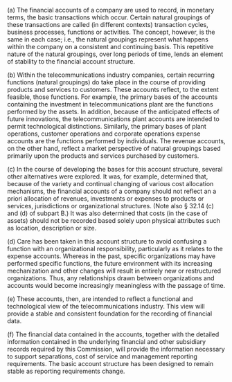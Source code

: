 (a) The financial accounts of a company are used to record, in monetary terms, the basic transactions which occur. Certain natural groupings of these transactions are called (in different contexts) transaction cycles, business processes, functions or activities. The concept, however, is the same in each case; i.e., the natural groupings represent what happens within the company on a consistent and continuing basis. This repetitive nature of the natural groupings, over long periods of time, lends an element of stability to the financial account structure.

(b) Within the telecommunications industry companies, certain recurring functions (natural groupings) do take place in the course of providing products and services to customers. These accounts reflect, to the extent feasible, those functions. For example, the primary bases of the accounts containing the investment in telecommunications plant are the functions performed by the assets. In addition, because of the anticipated effects of future innovations, the telecommunications plant accounts are intended to permit technological distinctions. Similarly, the primary bases of plant operations, customer operations and corporate operations expense accounts are the functions performed by individuals. The revenue accounts, on the other hand, reflect a market perspective of natural groupings based primarily upon the products and services purchased by customers.

(c) In the course of developing the bases for this account structure, several other alternatives were explored. It was, for example, determined that, because of the variety and continual changing of various cost allocation mechanisms, the financial accounts of a company should not reflect an a priori allocation of revenues, investments or expenses to products or services, jurisdictions or organizational structures. (Note also § 32.14 (c) and (d) of subpart B.) It was also determined that costs (in the case of assets) should not be recorded based solely upon physical attributes such as location, description or size.

(d) Care has been taken in this account structure to avoid confusing a function with an organizational responsibility, particularly as it relates to the expense accounts. Whereas in the past, specific organizations may have performed specific functions, the future environment with its increasing mechanization and other changes will result in entirely new or restructured organizations. Thus, any relationships drawn between organizations and accounts would become increasingly meaningless with the passage of time.

(e) These accounts, then, are intended to reflect a functional and technological view of the telecommunications industry. This view will provide a stable and consistent foundation for the recording of financial data.

(f) The financial data contained in the accounts, together with the detailed information contained in the underlying financial and other subsidiary records required by this Commission, will provide the information necessary to support separations, cost of service and management reporting requirements. The basic account structure has been designed to remain stable as reporting requirements change.

